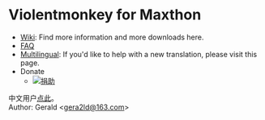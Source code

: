 Violentmonkey for Maxthon
===

* [Wiki](http://github.com/gera2ld/Violentmonkey-for-Maxthon/wiki): Find more information and more downloads here.
* [FAQ](http://github.com/gera2ld/Violentmonkey-for-Maxthon/wiki/FAQ)
* [Multilingual](http://github.com/gera2ld/Violentmonkey-for-Maxthon/wiki/i18n): If you'd like to help with a new translation, please visit this page.
* Donate
  * [![捐助](https://img.alipay.com/sys/personalprod/style/mc/btn-index.png)](http://me.alipay.com/gera2ld)

中文用户[点此](http://gera2ld.blog.163.com/blog/static/18801729620130270102672/)。  
Author: Gerald &lt;<gera2ld@163.com>&gt;
